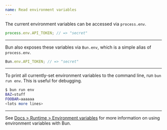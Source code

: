 ```yaml
---
name: Read environment variables
---
```


The current environment variables can be accessed via `process.env`.

```ts
process.env.API_TOKEN; // => "secret"
```

---

Bun also exposes these variables via `Bun.env`, which is a simple alias of `process.env`.

```ts
Bun.env.API_TOKEN; // => "secret"
```

---

To print all currently-set environment variables to the command line, run `bun run env`. This is useful for debugging.

```sh
$ bun run env
BAZ=stuff
FOOBAR=aaaaaa
<lots more lines>
```

---

See [Docs > Runtime > Environment variables](/docs/cli/run#environment-variables) for more information on using environment variables with Bun.

